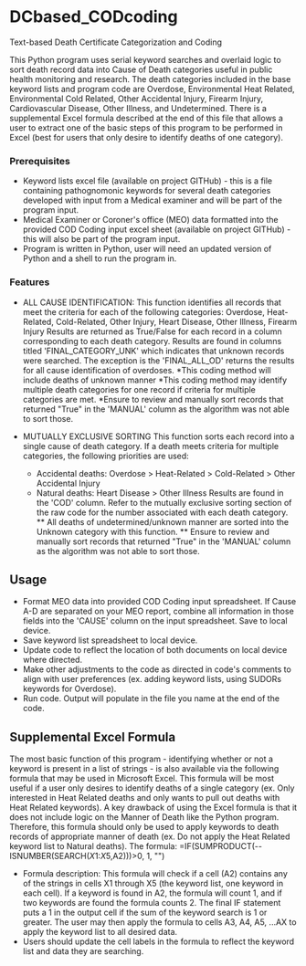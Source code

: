 # DCbased_CODcoding
Text-based Death Certificate Categorization and Coding

This Python program uses serial keyword searches and overlaid logic to sort death record data into Cause of Death categories useful in public health monitoring and research. The death categories included in the base keyword lists and program code are Overdose, Environmental Heat Related, Environmental Cold Related, Other Accidental Injury, Firearm Injury, Cardiovascular Disease, Other Illness, and Undetermined. There is a supplemental Excel formula described at the end of this file that allows a user to extract one of the basic steps of this program to be performed in Excel (best for users that only desire to identify deaths of one category).


### Prerequisites

- Keyword lists excel file (available on project GITHub) - this is a file containing pathognomonic keywords for several death categories developed with input from a Medical examiner and will be part of the program input.
- Medical Examiner or Coroner's office (MEO) data formatted into the provided COD Coding input excel sheet (available on project GITHub) - this will also be part of the program input.
- Program is written in Python, user will need an updated version of Python and a shell to run the program in.

### Features

- ALL CAUSE IDENTIFICATION: 
  This function identifies all records that meet the criteria for each of the following categories:
  Overdose, Heat-Related, Cold-Related, Other Injury, Heart Disease, Other Illness, Firearm Injury
  Results are returned as True/False for each record in a column corresponding to each death category. 
  Results are found in columns titled 'FINAL_CATEGORY_UNK' which indicates that unknown records were searched.
  The exception is the 'FINAL_ALL_OD' returns the results for all cause identification of overdoses.
  *This coding method will include deaths of unknown manner
  *This coding method may identify multiple death categories for one record if criteria for multiple categories are met.
  *Ensure to review and manually sort records that returned "True" in the 'MANUAL' column as the algorithm was not able to sort those.
  
- MUTUALLY EXCLUSIVE SORTING
  This function sorts each record into a single cause of death category.
  If a death meets criteria for multiple categories, the following priorities are used:
    - Accidental deaths: Overdose > Heat-Related > Cold-Related > Other Accidental Injury
    - Natural deaths: Heart Disease > Other Illness
  Results are found in the 'COD' column. Refer to the mutually exclusive sorting section 
  of the raw code for the number associated with each death category.
  ** All deaths of undetermined/unknown manner are sorted into the Unknown category with this function.
  ** Ensure to review and manually sort records that returned "True" in the 'MANUAL' column as the algorithm was not able to sort those.
  

## Usage
- Format MEO data into provided COD Coding input spreadsheet. If Cause A-D are separated on your MEO report, combine all information in those fields into the 'CAUSE' column on the input spreadsheet. Save to local device.
- Save keyword list spreadsheet to local device.
- Update code to reflect the location of both documents on local device where directed.
- Make other adjustments to the code as directed in code's comments to align with user preferences (ex. adding keyword lists, using SUDORs keywords for Overdose).
- Run code. Output will populate in the file you name at the end of the code.

## Supplemental Excel Formula
The most basic function of this program - identifying whether or not a keyword is present in a list of strings - is also available via the following formula that may be used in Microsoft Excel. This formula will be most useful if a user only desires to identify deaths of a single category (ex. Only interested in Heat Related deaths and only wants to pull out deaths with Heat Related keywords). A key drawback of using the Excel formula is that it does not include logic on the Manner of Death like the Python program. Therefore, this formula should only be used to apply keywords to death records of appropriate manner of death (ex. Do not apply the Heat Related keyword list to Natural deaths).
The formula: =IF(SUMPRODUCT(--ISNUMBER(SEARCH($X$1:$X$5,A2)))>0, 1, "")
- Formula description: This formula will check if a cell (A2) contains any of the strings in cells X1 through X5 (the keyword list, one keyword in each cell). If a keyword is found in A2, the formula will count 1, and if two keywords are found the formula counts 2. The final IF statement puts a 1 in the output cell if the sum of the keyword search is 1 or greater. The user may then apply the formula to cells A3, A4, A5, ...AX to apply the keyword list to all desired data. 
- Users should update the cell labels in the formula to reflect the keyword list and data they are searching.
